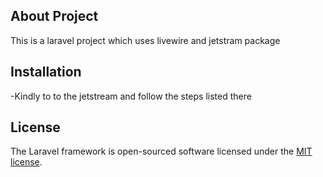 ## About Project

This is a laravel project which uses livewire and jetstram package

## Installation

-Kindly to to the jetstream and follow the steps listed there

## License

The Laravel framework is open-sourced software licensed under the [MIT license](https://opensource.org/licenses/MIT).
